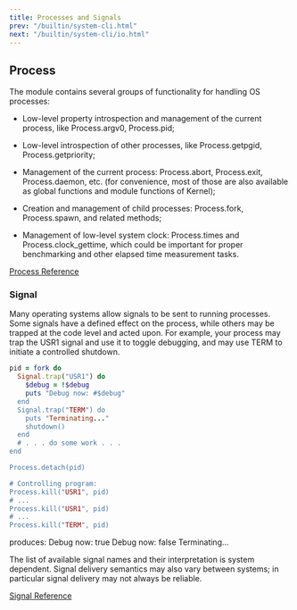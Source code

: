 ```yaml
---
title: Processes and Signals
prev: "/builtin/system-cli.html"
next: "/builtin/system-cli/io.html"
---
```


## Process[](#process)

The module contains several groups of functionality for handling OS
processes:

* Low-level property introspection and management of the current
  process, like Process.argv0, Process.pid;

* Low-level introspection of other processes, like Process.getpgid,
  Process.getpriority;

* Management of the current process: Process.abort, Process.exit,
  Process.daemon, etc. (for convenience, most of those are also
  available as global functions and module functions of Kernel);

* Creation and management of child processes: Process.fork,
  Process.spawn, and related methods;

* Management of low-level system clock: Process.times and
  Process.clock\_gettime, which could be important for proper
  benchmarking and other elapsed time measurement tasks.

<a href='https://ruby-doc.org/core-2.7.0/Process.html' class='ruby-doc
remote' target='_blank'>Process Reference</a>



### Signal[](#signal)

Many operating systems allow signals to be sent to running processes.
Some signals have a defined effect on the process, while others may be
trapped at the code level and acted upon. For example, your process may
trap the USR1 signal and use it to toggle debugging, and may use TERM to
initiate a controlled shutdown.


```ruby
pid = fork do
  Signal.trap("USR1") do
    $debug = !$debug
    puts "Debug now: #$debug"
  end
  Signal.trap("TERM") do
    puts "Terminating..."
    shutdown()
  end
  # . . . do some work . . .
end

Process.detach(pid)

# Controlling program:
Process.kill("USR1", pid)
# ...
Process.kill("USR1", pid)
# ...
Process.kill("TERM", pid)
```

produces: Debug now: true Debug now: false Terminating...

The list of available signal names and their interpretation is system
dependent. Signal delivery semantics may also vary between systems; in
particular signal delivery may not always be reliable.

<a href='https://ruby-doc.org/core-2.7.0/Signal.html' class='ruby-doc
remote' target='_blank'>Signal Reference</a>


